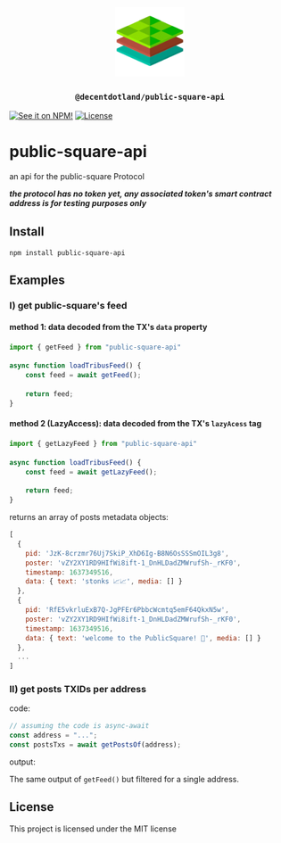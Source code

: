 <p align="center">
  <a href="https://decent.land">
    <img src="./img/logo25.png" height="124">
  </a>
  <h3 align="center"><code>@decentdotland/public-square-api</code></h3>
</p>


[![See it on NPM!](https://img.shields.io/npm/v/public-square-api?style=for-the-badge)](https://www.npmjs.com/package/public-square-api)
[![License](https://img.shields.io/apm/l/vim-mode?style=for-the-badge)]()


# public-square-api
an api for the public-square Protocol

**_the protocol has no token yet, any associated token's smart contract address is for testing purposes only_**

## Install

```
npm install public-square-api
```

## Examples

### I) get public-square's feed

#### method 1: data decoded from the TX's `data` property
```javascript
import { getFeed } from "public-square-api"

async function loadTribusFeed() {
    const feed = await getFeed();

    return feed;
}

```

#### method 2 (LazyAccess): data decoded from the TX's `lazyAcess` tag
```javascript
import { getLazyFeed } from "public-square-api"

async function loadTribusFeed() {
    const feed = await getLazyFeed();

    return feed;
}

```

returns an array of posts metadata objects:
```js
[
  {
    pid: 'JzK-8crzmr76Uj7SkiP_XhD6Ig-B8N6OsSSSmOIL3g8',
    poster: 'vZY2XY1RD9HIfWi8ift-1_DnHLDadZMWrufSh-_rKF0',
    timestamp: 1637349516,
    data: { text: 'stonks 📈📈', media: [] }
  },
  {
    pid: 'RfE5vkrluExB7Q-JgPFEr6PbbcWcmtq5emF64QkxN5w',
    poster: 'vZY2XY1RD9HIfWi8ift-1_DnHLDadZMWrufSh-_rKF0',
    timestamp: 1637349516,
    data: { text: 'welcome to the PublicSquare! 👋', media: [] }
  },
  ...
]


```

### II) get posts TXIDs per address

code:
```js
// assuming the code is async-await
const address = "...";
const postsTxs = await getPostsOf(address);

```

output:

The same output of `getFeed()` but filtered for a single address.

## License
This project is licensed under the MIT license
